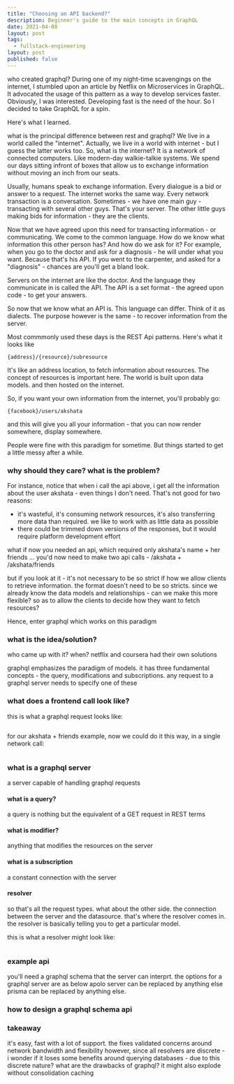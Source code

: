 ```yaml
---
title: "Choosing an API backend?"
description: Beginner's guide to the main concepts in GraphQL
date: 2021-04-08
layout: post
tags:
  - fullstack-engineering
layout: post
published: false
---
```


<why is graphql gaining popularity>
who created graphql?
During one of my night-time scavengings on the internet, I stumbled upon an article by Netflix on Microservices in GraphQL. It advocated the usage of this pattern as a way to develop services faster. Obviously, I was interested. Developing fast is the need of the hour. So I decided to take GraphQL for a spin.

Here's what I learned.

<which companies are using it>

<how much network bandwidth does it save>

<rest api primer>
what is the principal difference between rest and graphql?
We live in a world called the "internet". Actually, we live in a world with internet - but I guess the latter works too. So, what is the internet? It is a network of connected computers. Like modern-day walkie-talkie systems. We spend our days sitting infront of boxes that allow us to exchange information without moving an inch from our seats.

Usually, humans speak to exchange information. Every dialogue is a bid or answer to a request. The internet works the same way. Every network transaction is a conversation. Sometimes - we have one main guy - transacting with several other guys. That's your server. The other little guys making bids for information - they are the clients.

Now that we have agreed upon this need for transacting information - or communicating. We come to the common language. How do we know what information this other person has? And how do we ask for it? For example, when you go to the doctor and ask for a diagnosis - he will under what you want. Because that's his API. If you went to the carpenter, and asked for a "diagnosis" - chances are you'll get a bland look.

Servers on the internet are like the doctor. And the language they communicate in is called the API. The API is a set format - the agreed upon code - to get your answers.

So now that we know what an API is. This language can differ. Think of it as dialects. The purpose however is the same - to recover information from the server.

Most commmonly used these days is the REST Api patterns. Here's what it looks like

`{address}/{resource}/subresource`

It's like an address location, to fetch information about resources. The concept of resources is important here. The world is built upon data models. and then hosted on the internet.

So, if you want your own information from the internet,
you'll probably go:

`{facebook}/users/akshata`

and this will give you all your information - that you can now render somewhere, display somewhere.

People were fine with this paradigm for sometime. But things started to get a little messy after a while.

### why should they care? what is the problem?

For instance, notice that when i call the api above, i get all the information about the user akshata - even things I don't need. That's not good for two reasons:

- it's wasteful, it's consuming network resources, it's also transferring more data than required. we like to work with as little data as possible
- there could be trimmed down versions of the responses, but it would require platform development effort

what if now you needed an api, which required only akshata's name + her friends ... you'd now need to make two api calls - /akshata + /akshata/friends

but if you look at it - it's not necessary to be so strict if how we allow clients to retrieve information. the format doesn't need to be so stricts. since we already know the data models and relationships - can we make this more flexible? so as to allow the clients to decide how they want to fetch resources?

Hence, enter graphql which works on this paradigm

### what is the idea/solution?

who came up with it? when?
netflix and coursera had their own solutions

graphql emphasizes the paradigm of models. it has three fundamental concepts - the query, modifications and subscriptions. any request to a graphql server needs to specify one of these

### what does a frontend call look like?

this is what a graphql request looks like:

```

```

for our akshata + friends example, now we could do it this way, in a single network call:

```

```

### what is a graphql server

a server capable of handling graphql requests

#### what is a query?

a query is nothing but the equivalent of a GET request in REST terms

#### what is modifier?

anything that modifies the resources on the server

#### what is a subscription

a constant connection with the server

#### resolver

so that's all the request types. what about the other side. the connection between the server and the datasource. that's where the resolver comes in. the resolver is basically telling you to get a particular model.

this is what a resolver might look like:

```

```

### example api

you'll need a graphql schema that the server can interprt. the options for a graphql server are as below
apolo server can be replaced by anything else
prisma can be replaced by anything else.

### how to design a graphql schema api

### takeaway

it's easy, fast with a lot of support. the fixes validated concerns around network bandwidth and flexibility
however, since all resolvers are discrete - i wonder if it loses some benefits around querying databases - due to this discrete nature?
what are the drawbacks of graphql?
it might also explode without consolidation
caching
